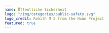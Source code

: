 ```yaml
---
name: Öffentliche Sicherheit
logo: "/img/categories/public-safety.svg"
logo_credit: Rohith M S from the Noun Project
featured: true
---
```

